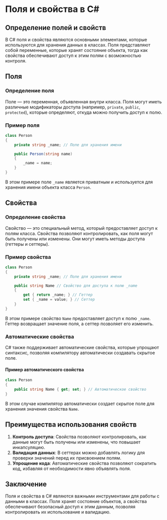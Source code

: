 # Поля и свойства в C#

## Определение полей и свойств
В C# поля и свойства являются основными элементами, которые используются для хранения данных в классах. Поля представляют собой переменные, которые хранят состояние объекта, тогда как свойства обеспечивают доступ к этим полям с возможностью контроля.

## Поля

### Определение поля
Поле — это переменная, объявленная внутри класса. Поля могут иметь различные модификаторы доступа (например, `private`, `public`, `protected`), которые определяют, откуда можно получить доступ к полю.

### Пример поля
```csharp
class Person
{
    private string _name; // Поле для хранения имени

    public Person(string name)
    {
        _name = name;
    }
}
```

В этом примере поле `_name` является приватным и используется для хранения имени объекта класса `Person`.

## Свойства

### Определение свойства
Свойство — это специальный метод, который предоставляет доступ к полям класса. Свойства позволяют контролировать, как поля могут быть получены или изменены. Они могут иметь методы доступа (геттеры и сеттеры).

### Пример свойства
```csharp
class Person
{
    private string _name; // Поле для хранения имени

    public string Name // Свойство для доступа к полю _name
    {
        get { return _name; } // Геттер
        set { _name = value; } // Сеттер
    }
}
```

В этом примере свойство `Name` предоставляет доступ к полю `_name`. Геттер возвращает значение поля, а сеттер позволяет его изменить.

### Автоматические свойства
C# также поддерживает автоматические свойства, которые упрощают синтаксис, позволяя компилятору автоматически создавать скрытое поле.

#### Пример автоматического свойства
```csharp
class Person
{
    public string Name { get; set; } // Автоматическое свойство
}
```

В этом случае компилятор автоматически создает скрытое поле для хранения значения свойства `Name`.

## Преимущества использования свойств

1. **Контроль доступа**: Свойства позволяют контролировать, как данные могут быть получены или изменены, что повышает инкапсуляцию.
2. **Валидация данных**: В сеттерах можно добавлять логику для проверки значений перед их присвоением полям.
3. **Упрощение кода**: Автоматические свойства позволяют сократить код, избавляя от необходимости явно объявлять поля.

## Заключение
Поля и свойства в C# являются важными инструментами для работы с данными в классах. Поля хранят состояние объектов, а свойства обеспечивают безопасный доступ к этим данным, позволяя контролировать их использование и валидацию.